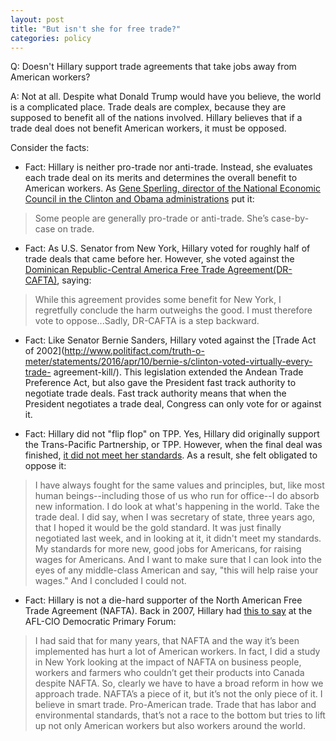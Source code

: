 ```yaml
---  
layout: post  
title: "But isn't she for free trade?"  
categories: policy
---  
```


Q: Doesn't Hillary support trade agreements that take jobs away from American workers?
  
A: Not at all. Despite what Donald Trump would have you believe, the world is a complicated place. Trade deals are complex, because they are supposed to benefit all of the nations involved. Hillary believes that if a trade deal does not benefit American workers, it must be opposed.  

Consider the facts:

* Fact: Hillary is neither pro-trade nor anti-trade. Instead, she evaluates each trade deal on its merits and determines the overall benefit to American workers. As [Gene Sperling, director of the National Economic Council in the Clinton and Obama administrations](http://www.politifact.com/truth-o-meter/statements/2016/apr/10/bernie-s/clinton-voted-virtually-every-trade-agreement-kill/) put it:

> Some people are generally pro-trade or anti-trade. She’s case-by-case on trade.

* Fact: As U.S. Senator from New York, Hillary voted for roughly half of trade deals that came before her. However, she voted against the [Dominican Republic-Central America Free Trade Agreement(DR-CAFTA)](https://scout.sunlightfoundation.com/item/speech/CREC-2005-06-30-pt2-PgS7697.chunk96/sen-hillary-clinton-senate), saying:

> While this agreement provides some benefit for New York, I regretfully conclude the harm outweighs the good. I must therefore vote to oppose...Sadly, DR-CAFTA is a step backward.

* Fact: Like Senator Bernie Sanders, Hillary voted against the [Trade Act of 2002](http://www.politifact.com/truth-o-meter/statements/2016/apr/10/bernie-s/clinton-voted-virtually-every-trade-
agreement-kill/). This legislation extended the Andean Trade Preference Act, but also gave the President fast track authority to negotiate trade deals. Fast track authority means that when the President negotiates a trade deal, Congress can only vote for or against it.

* Fact: Hillary did not "flip flop" on TPP. Yes, Hillary did originally support the Trans-Pacific Partnership, or TPP. However, when the final deal was finished, [it did not meet her standards](http://www.ontheissues.org/2016/Hillary_Clinton_Free_Trade.htm). As a result, she felt obligated to oppose it:

> I have always fought for the same values and principles, but, like most human beings--including those of us who run for office--I do absorb new information. I do look at what's happening in the world. Take the trade deal. I did say, when I was secretary of state, three years ago, that I hoped it would be the gold standard. It was just finally negotiated last week, and in looking at it, it didn't meet my standards. My standards for more new, good jobs for Americans, for raising wages for Americans. And I want to make sure that I can look into the eyes of any middle-class American and say, "this will help raise your wages." And I concluded I could not.

* Fact: Hillary is not a die-hard supporter of the North American Free Trade Agreement (NAFTA). Back in 2007, Hillary had [this to say](http://www.ontheissues.org/Archive/2007_AFL-CIO_Dems_Free_Trade.htm) at the AFL-CIO Democratic Primary Forum:

> I had said that for many years, that NAFTA and the way it’s been implemented has hurt a lot of American workers. In fact, I did a study in New York looking at the impact of NAFTA on business people, workers and farmers who couldn’t get their products into Canada despite NAFTA. So, clearly we have to have a broad reform in how we approach trade. NAFTA’s a piece of it, but it’s not the only piece of it. I believe in smart trade. Pro-American trade. Trade that has labor and environmental standards, that’s not a race to the bottom but tries to lift up not only American workers but also workers around the world.
